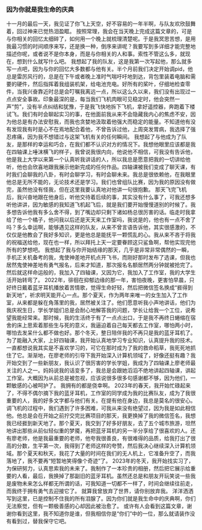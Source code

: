 ### 因为你就是我生命的庆典
十一月的最后一天，我见证了你飞上天空，好不容易的一年半啊，与队友欢欣鼓舞着，回过神来已觉热泪盈眶。
按照常理，我会在当天晚上完成这篇文章的，可是与你相关的回忆太细碎了，如何用一个晚上就梳理清楚呢。于是我冥思苦想，是用我最习惯的时间顺序来写，还是换一种，倒序来讲呢？我要写到多详细才能完整地描述你呢，或者说不是你本身，而是与你相关的人和事。索性不管这么多，就现在，想到什么就写什么吧。
我想起了我的队友，这是我第一次写起他，那么就多写一点吧，因为与你的回忆大多数都与他有关。半个月前我们决定开始调pid，他总是雷厉风行的，总是在下午或者晚上准时气喘吁吁地到达，背包里装着电脑和需要的硬件，然后指挥着我组装机架，给电池充电。好所有的桨叶，仔细地检查零件，当我兴奋靠近时总是会叮嘱我离远一点，所以这么久以来，我们没有出现过一点点安全事故。印象最深的是，每当我们飞机肉眼可见稳定时，他会突然一声“剪”，没有半点纠结和犹豫，于是我飞快地拆下飞机，拿好遥控器，奔跑着下楼试飞。我们有时会聊起实习的事，在他面前我从来不会隐藏我内心的焦虑不安，因为他总是有办法安慰我，而我也贪婪地汲取着他强大而稳定的能量。不知道他有没有发现我有时是心不在焉地配合着他，不曾告诉过他，上周突发胃病，我选择了强忍疼痛，因为我不想错过与这架飞机有关的任何瞬间。
我想起了与他成为了队友，是那样的幸运和巧合，在我们都不认识对方的情况下。我想他眼里应该都是我在四轴课上唾沫横飞的样子，我曾说我很内向，他说他不相信，可我没有告诉他，他是我上大学以来第一个认真听我讲话的人，所以我总是愿意把我的一切讲给他听，他也会欣喜地跟我展示他新完成的任何作品。四轴课被我们变成了聊天课，有时我们会聊我的八卦，有时会聊学习，有时会聊未来。我总是很依赖他，在我眼里他总是无所不能的，无论技术还是学习。我们也曾组队比赛，因为我的原因没有做完，虽然他没有怪我，但在这里我要认真地对他讲一句很抱歉。
那天飞完飞机后，我兴奋地跟在他身后，听他交待着后续的事，其实没有什么事了，可我还想多听他讲讲，因为敏感的我知道飞机起飞后，就是我们要开始慢慢道别的时候了。我多想告诉他我有多么舍不得，到了嘴边却只剩下诸如杨总很厉害的话。临走时我拿给了他一个橘子，他问我以后还是天天来工作室吗，我说是的，他也有一点不舍了吗？多么幸运啊，能够遇见这样的队友，从来不曾言语告诉他，其实很感激的，不仅仅是他教会了我好多知识，更是他总是能抚平一颗慌乱的心。我从来不吝于将我的祝福送给他，现在也一样，所以拜托上天一定要眷顾这只鲨鱼啊，帮他实现完他所有的梦想吧。
我想起了我与你开始结缘的那天，几乎是非常非常偶然的一瞬，手机正关机备考的我，鬼使神差地开机点开飞书，而刚好那时发布了选课，但我也居然鬼使神差地有勇气报名，后来才知道，那次报名名额居然两分钟就被抢完了。然后就这样命运般的，我加入了四轴课，又因为它，我加入了工作室，我的大学生活开始转弯了。
2022年，徘徊在抑郁边缘的那一年，害怕夜晚，更害怕早晨，只好终日戴着蓝牙耳机播放着苦情歌，觉得生命好轻，然后把微信签名换成“捱得到新天地”，祈求明天能开心一点。那个夏天，作为两年来唯一的女生加入了工作室，从来都是躲在角落里的我，居然被关注了。他们愿意听我小声地讲话，他们为我庆祝生日，学长学姐们总是会耐心地解答我的问题，学长让给我一个工位，说希望我能经常来。那时候，我的生活终于有了一点点出口，于是我不再终日蜷缩在宿舍的床上思索着那些生与死的意义，我逼迫着自己每天都去工作室，哪怕两小时，哪怕去发呆什么都不做也好。那个冬天，整日陪伴我的不再只是我的蓝牙耳机了。
为了能融入大家，上好四轴课，我开始认真地学习专业知识，认真提升我的技术。一直都想说我其实是不喜欢学习的，可它在那时成为了我的救命稻草，我死死地抓住了它。渐渐地，在廖老师的引导下我开始深入计算机领域了，好像还挺有趣？我开始交到了一些新朋友，我认识了很厉害的学长学姐，我成为了四轴课上廖老师最关注的人之一。妈妈说我的话变多了，我总是会跟她滔滔不绝地讲起四轴课，讲起工作室。大概因为从前总是被忽视，应该说很多很多句感谢都不够，因为他们，一颗敏感的心被呵护了。
我拥有的都是侥幸啊。
2023年的春天，我开始忙碌起来了，不得不偶尔摘下我的蓝牙耳机，工作室的同学成为我的比赛队友，成为了我很重要的人，我的好多文字都与他们有关。在提有他在身边，我总是莫名的很安心。调飞机的过程中，我们遇到了许多困难，可我从来没有绝望过，因为我是如此相信他。他总是会在开始之前拧交完比赛项目的那天，我更换掉了我的微信签名，我想我已经捱到新天地了。那个夏天，我交到了好多好朋友，去了五个城市旅游，坦然地讲出那些从前似轻似重的梦魇，再把蓝牙耳机的另一半分享给了很喜欢的人。还有廖老师，他是我最重要的老师，他夸我很善良，有很难得的品质，给我打出了很高的分数，生平第一次，我得到了老师这样的夸赞，然后我决心继续深入计算机领域。那个夏天和秋天，我花了大量的时间在我们的无人机上，它准备升空了，而我落地了，我不要再“短暂地笑得像个奇迹”了。
2023年的冬天，我开始找实习了，为保研努力，认真思索我的未来了。我制作了一本珍贵的相册，然后把它展示给重要的人看，最后，我换掉了那副旧的蓝牙耳机。虽然还总是和朋友开玩笑说一些我是废物未来怎么样都无所谓的话，可我知道一切都不一样了，时间会继续往前走，而我终于拥有勇气去迎接它了。
就算我曾放弃了世界，请你别放弃我。
洋洋洒洒写到这里，已是控制不住我的所有泪腺了。因为你们就是我生命中的庆典啊，你们无法察觉，但有一颗极善感的心却因此被治愈了。
或许有人会看到这篇文章，谢谢你看到这里，我不知道你是谁，但我相信你是“你们”中的一位，那么就请装作没有看到过，替我保守它吧。
